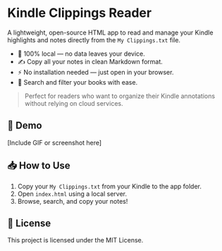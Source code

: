 # Kindle Clippings Reader

A lightweight, open-source HTML app to read and manage your Kindle highlights and notes directly from the `My Clippings.txt` file.

- 📂 100% local — no data leaves your device.
- ✍️ Copy all your notes in clean Markdown format.
- ⚡ No installation needed — just open in your browser.
- 🔎 Search and filter your books with ease.

> Perfect for readers who want to organize their Kindle annotations without relying on cloud services.

## 🌟 Demo
[Include GIF or screenshot here]

## 📥 How to Use
1. Copy your `My Clippings.txt` from your Kindle to the app folder.
2. Open `index.html` using a local server.
3. Browse, search, and copy your notes!

## 📜 License
This project is licensed under the MIT License.